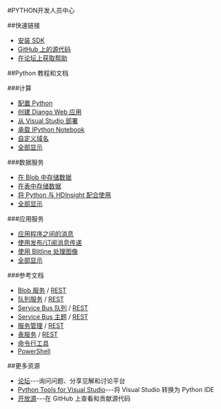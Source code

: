 <properties 
pageTitle="Windows Azure 开发人员中心：PYTHON" 
description="" 
services="PYTHON" 
documentationCenter="Develop" 
authors="" 
manager="Tiffena" 
editor="Eric Chen" />
<tags ms.service="PYTHON"
    ms.date=""
    wacn.date="01/21/2016"
    />

#PYTHON开发人员中心

##快速链接
- [安装 SDK](/documentation/articles/python-how-to-install)
- [GitHub 上的源代码](https://github.com/WindowsAzure/azure-sdk-for-python)
- [在论坛上获取帮助](http://pytools.codeplex.com/discussions)

##Python 教程和文档

###计算

- [配置 Python](/documentation/articles/web-sites-python-configure)
- [创建 Django Web 应用](/documentation/articles/web-sites-python-create-deploy-django-app)
- [从 Visual Studio 部署](/documentation/articles/web-sites-python-ptvs-django-mysql)
- [承载 IPython Notebook](/documentation/articles/virtual-machines-python-ipython-notebook)
- [自定义域名](/documentation/articles/web-sites-custom-domain-name)
- [全部显示](/develop/python/compute)

###数据服务

- [在 Blob 中存储数据](/documentation/articles/storage-python-how-to-use-blob-storage)
- [在表中存储数据](/documentation/articles/storage-python-how-to-use-table-storage)
- [将 Python 与 HDInsight 配合使用](/documentation/articles/hdinsight-python)
- [全部显示](/develop/python/data-services)

###应用服务

- [应用程序之间的消息](/documentation/articles/service-bus-python-how-to-use-queues)
- [使用发布/订阅消息传递](/documentation/articles/service-bus-python-how-to-use-topics-subscriptions)
- [使用 Blitline 处理图像](/documentation/articles/store-blitline-how-to-use)
- [全部显示](/develop/python/app-services)

###参考文档

- [Blob 服务](/documentation/articles/storage-python-how-to-use-blob-storage) / [REST](http://msdn.microsoft.com/zh-cn/library/azure/dd179355)
- [队列服务](/documentation/articles/storage-python-how-to-use-queue-storage) / [REST](http://msdn.microsoft.com/zh-cn/library/azure/dd179355)
- [Service Bus 队列](zh-cn/documentation/articles/service-bus-python-how-to-use-queues) / [REST](http://msdn.microsoft.com/zh-cn/library/azure/hh780717)
- [Service Bus 主题](/documentation/articles/service-bus-python-how-to-use-topics-subscriptions) / [REST](http://msdn.microsoft.com/zh-cn/library/azure/hh780717)
- [服务管理](/documentation/articles/cloud-services-python-how-to-use-service-management) / [REST](http://msdn.microsoft.com/zh-cn/library/azure/ee460799)
- [表服务](/documentation/articles/storage-python-how-to-use-table-storage) / [REST](http://msdn.microsoft.com/zh-cn/library/azure/dd179355)
- [命令行工具](/documentation/articles/xplat-cli)
- [PowerShell](/documentation/articles/powershell-install-configure) 

##更多资源

- [论坛](http://pytools.codeplex.com/discussions)---询问问题、分享见解和讨论平台
- [Python Tools for Visual Studio](http://pytools.codeplex.com)---将 Visual Studio 转换为 Python IDE
- [开放源](https://github.com/windowsazure/azure-sdk-for-python)---在 GitHub 上查看和贡献源代码

